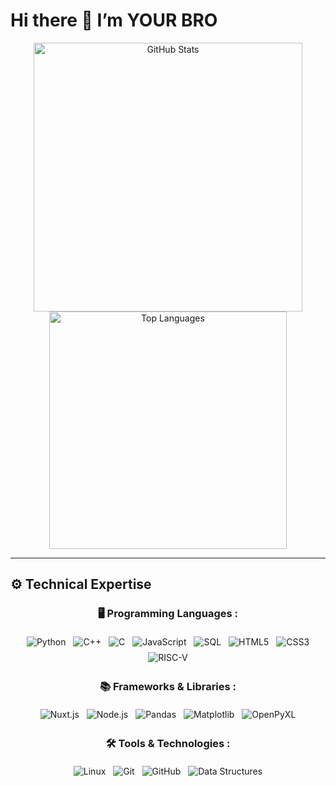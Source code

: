 # Hi there 👋 I’m YOUR BRO

<p align="center">
  <img
    src="https://github-readme-stats.vercel.app/api?username=xxxxxxxx15339&show_icons=true&theme=dark&hide_border=true"
    alt="GitHub Stats"
    width="430" />
  <img
    src="https://github-readme-stats.vercel.app/api/top-langs/?username=xxxxxxxx15339&layout=compact&theme=dark&hide_border=true"
    alt="Top Languages"
    width="380" />
</p>

---

## ⚙️ Technical Expertise

<div align="center">

  ### 🖥️ Programming Languages :
  <img
    src="https://img.shields.io/badge/Python-3776AB?style=flat-square&logo=python&logoColor=white"
    alt="Python"
    style="margin:4px; display:inline-block;" />
  <img
    src="https://img.shields.io/badge/C++-00599C?style=flat-square&logo=cplusplus&logoColor=white"
    alt="C++"
    style="margin:4px; display:inline-block;" />
  <img
    src="https://img.shields.io/badge/C-005A9C?style=flat-square&logo=c&logoColor=white"
    alt="C"
    style="margin:4px; display:inline-block;" />
  <img
    src="https://img.shields.io/badge/JavaScript-F7DF1E?style=flat-square&logo=javascript&logoColor=black"
    alt="JavaScript"
    style="margin:4px; display:inline-block;" />
  <img
    src="https://img.shields.io/badge/SQL-4479A1?style=flat-square&logo=mysql&logoColor=white"
    alt="SQL"
    style="margin:4px; display:inline-block;" />
  <img
    src="https://img.shields.io/badge/HTML5-E34F26?style=flat-square&logo=html5&logoColor=white"
    alt="HTML5"
    style="margin:4px; display:inline-block;" />
  <img
    src="https://img.shields.io/badge/CSS3-1572B6?style=flat-square&logo=css3&logoColor=white"
    alt="CSS3"
    style="margin:4px; display:inline-block;" />
  <img
    src="https://img.shields.io/badge/RISC-V-000000?style=flat-square&logo=risc-v&logoColor=white"
    alt="RISC-V"
    style="margin:4px; display:inline-block;" />

  ### 📚 Frameworks & Libraries :
  <img
    src="https://img.shields.io/badge/Nuxt.js-00DC82?style=flat-square&logo=nuxtdotjs&logoColor=white"
    alt="Nuxt.js"
    style="margin:4px; display:inline-block;" />
  <img
    src="https://img.shields.io/badge/Node.js-339933?style=flat-square&logo=node.js&logoColor=white"
    alt="Node.js"
    style="margin:4px; display:inline-block;" />
  <img
    src="https://img.shields.io/badge/Pandas-150458?style=flat-square&logo=pandas&logoColor=white"
    alt="Pandas"
    style="margin:4px; display:inline-block;" />
  <img
    src="https://img.shields.io/badge/Matplotlib-11557C?style=flat-square&logo=matplotlib&logoColor=white"
    alt="Matplotlib"
    style="margin:4px; display:inline-block;" />
  <img
    src="https://img.shields.io/badge/OpenPyXL-107C41?style=flat-square&logo=microsoft-excel&logoColor=white"
    alt="OpenPyXL"
    style="margin:4px; display:inline-block;" />

  ### 🛠 Tools & Technologies :
  <img
    src="https://img.shields.io/badge/Linux-FCC624?style=flat-square&logo=linux&logoColor=black"
    alt="Linux"
    style="margin:4px; display:inline-block;" />
  <img
    src="https://img.shields.io/badge/Git-F05032?style=flat-square&logo=git&logoColor=white"
    alt="Git"
    style="margin:4px; display:inline-block;" />
  <img
    src="https://img.shields.io/badge/GitHub-181717?style=flat-square&logo=github&logoColor=white"
    alt="GitHub"
    style="margin:4px; display:inline-block;" />
  <img
    src="https://img.shields.io/badge/Data%20Structures-00599C?style=flat-square"
    alt="Data Structures"
    style="margin:4px; display:inline-block;" />

</div>
